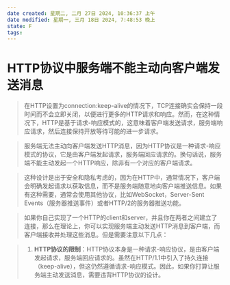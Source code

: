 ```yaml
---
date created: 星期二, 二月 27日 2024, 10:36:37 上午
date modified: 星期一, 三月 18日 2024, 7:48:53 晚上
state: F
tags: 
---
```


# HTTP协议中服务端不能主动向客户端发送消息

> 在HTTP设置为connection:keep-alive的情况下，TCP连接确实会保持一段时间而不会立即关闭，以便进行更多的HTTP请求和响应。然而，在这种情况下，HTTP是基于请求-响应模式的，这意味着客户端发送请求，服务端响应请求，然后连接保持开放等待可能的进一步请求。

> 服务端无法主动向客户端发送HTTP消息，因为HTTP协议是一种请求-响应模式的协议，它是由客户端发起请求，服务端回应请求的。换句话说，服务端不能主动发起一个HTTP响应，除非有一个对应的客户端请求。

> 这种设计是出于安全和隐私考虑的，因为在HTTP中，通常情况下，客户端会明确发起请求以获取信息，而不是服务端随意地向客户端推送信息。如果有这种需要，通常会使用其他协议，比如WebSocket，Server-Sent Events（服务器推送事件）或者HTTP/2的服务器推送功能。

> 如果你自己实现了一个HTTP的client和server，并且你在两者之间建立了连接，那么在理论上，你可以实现服务端主动发送HTTP消息到客户端，而客户端接收并处理这些消息。但是需要注意以下几点：

> 1. **HTTP协议的限制**：HTTP协议本身是一种请求-响应协议，是由客户端发起请求，服务端回应请求的。虽然在HTTP/1.1中引入了持久连接（keep-alive），但这仍然遵循请求-响应模式。因此，如果你打算让服务端主动发送消息，需要违背HTTP协议的设计。